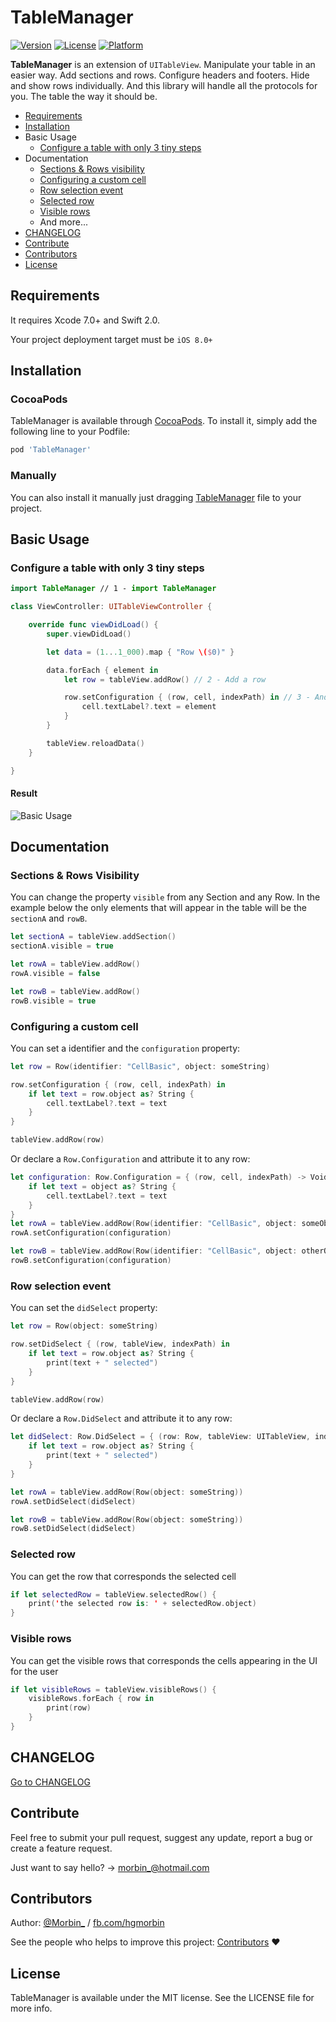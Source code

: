 # TableManager

[![Version](https://img.shields.io/cocoapods/v/TableManager.svg?style=flat)](http://cocoapods.org/pods/TableManager)
[![License](https://img.shields.io/cocoapods/l/TableManager.svg?style=flat)](http://cocoapods.org/pods/TableManager)
[![Platform](https://img.shields.io/cocoapods/p/TableManager.svg?style=flat)](http://cocoapods.org/pods/TableManager)

**TableManager** is an extension of `UITableView`. Manipulate your table in an easier way. Add sections and rows. Configure headers and footers. Hide and show rows individually. And this library will handle all the protocols for you. The table the way it should be.

- [Requirements](#requirements)
- [Installation](#installation)
- Basic Usage
    - [Configure a table with only 3 tiny steps](#configure-a-table-with-only-3-tiny-steps)
- Documentation
    - [Sections & Rows visibility](#sections--rows-visibility)
    - [Configuring a custom cell](#configuring-a-custom-cell)
    - [Row selection event](#row-selection-event)
    - [Selected row](#selected-row)
    - [Visible rows](#visible-rows)
    - And more...
- [CHANGELOG](CHANGELOG.md)
- [Contribute](#contribute)
- [Contributors](#contributors)
- [License](#license)

## Requirements

It requires Xcode 7.0+ and Swift 2.0.

Your project deployment target must be `iOS 8.0+`

## Installation

### CocoaPods

TableManager is available through [CocoaPods](http://cocoapods.org). To install
it, simply add the following line to your Podfile:

```ruby
pod 'TableManager'
```

### Manually

You can also install it manually just dragging [TableManager](https://github.com/Morbix/TableManager/blob/master/TableManager.swift) file to your project.


## Basic Usage

### Configure a table with only 3 tiny steps
```swift
import TableManager // 1 - import TableManager

class ViewController: UITableViewController {

    override func viewDidLoad() {
        super.viewDidLoad()

        let data = (1...1_000).map { "Row \($0)" }

        data.forEach { element in
            let row = tableView.addRow() // 2 - Add a row

            row.setConfiguration { (row, cell, indexPath) in // 3 - And configure it 
                cell.textLabel?.text = element
            }
        }

        tableView.reloadData()
    }

}
```
#### Result
![Basic Usage](basic-usage.png)

## Documentation

### Sections & Rows Visibility
You can change the property `visible` from any Section and any Row. In the example below the only elements that will appear in the table will be the `sectionA` and `rowB`.
```swift
let sectionA = tableView.addSection()
sectionA.visible = true

let rowA = tableView.addRow()
rowA.visible = false

let rowB = tableView.addRow()
rowB.visible = true
```


### Configuring a custom cell
You can set a identifier and the `configuration` property:
```swift
let row = Row(identifier: "CellBasic", object: someString)

row.setConfiguration { (row, cell, indexPath) in
    if let text = row.object as? String {
        cell.textLabel?.text = text
    }
}

tableView.addRow(row)
```

Or declare a `Row.Configuration` and attribute it to any row:
```swift
let configuration: Row.Configuration = { (row, cell, indexPath) -> Void in
    if let text = object as? String {
        cell.textLabel?.text = text
    }
}
let rowA = tableView.addRow(Row(identifier: "CellBasic", object: someObject))
rowA.setConfiguration(configuration)

let rowB = tableView.addRow(Row(identifier: "CellBasic", object: otherObject))
rowB.setConfiguration(configuration)
```


### Row selection event 
You can set the `didSelect` property:
```swift
let row = Row(object: someString)

row.setDidSelect { (row, tableView, indexPath) in
    if let text = row.object as? String {
        print(text + " selected")
    }
}

tableView.addRow(row)
```

Or declare a `Row.DidSelect` and attribute it to any row:
```swift
let didSelect: Row.DidSelect = { (row: Row, tableView: UITableView, indexPath: NSIndexPath) -> Void in
    if let text = row.object as? String {
        print(text + " selected")
    }
}

let rowA = tableView.addRow(Row(object: someString))
rowA.setDidSelect(didSelect)

let rowB = tableView.addRow(Row(object: someString))
rowB.setDidSelect(didSelect)
```

### Selected row
You can get the row that corresponds the selected cell
```swift
if let selectedRow = tableView.selectedRow() {
    print('the selected row is: ' + selectedRow.object)
}
```

### Visible rows
You can get the visible rows that corresponds the cells appearing in the UI for the user
```swift
if let visibleRows = tableView.visibleRows() {
    visibleRows.forEach { row in
        print(row)
    }
}
```

## CHANGELOG
[Go to CHANGELOG](CHANGELOG.md)

## Contribute

Feel free to submit your pull request, suggest any update, report a bug or create a feature request.

Just want to say hello? -> [morbin_@hotmail.com](mailto://morbin_@hotmail.com)

## Contributors

Author: [@Morbin_](https://twitter.com/Morbin_) / [fb.com/hgmorbin](https://www.facebook.com/hgmorbin)

See the people who helps to improve this project: [Contributors](https://github.com/Morbix/TableManager/graphs/contributors) ♥


## License

TableManager is available under the MIT license. See the LICENSE file for more info.
